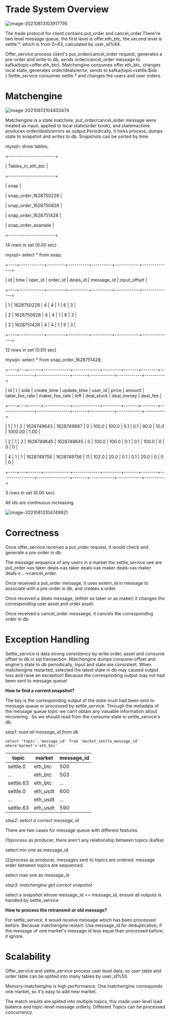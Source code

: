 # Trade System Overview

![image-20210813103917795](https://github.com/rqzrqh/matchengine_rust/blob/master/image/trade_system.png?raw=true)

The trade protocol for client contains put_order and cancel_order.There're two level message queue, the first level is offer.eth_btc, the second level is settle.*, which is from 0~63, calculated by user_id%64.

Offer_service process client's put_order/cancel_order request, generates a pre-order and write to db, sends order/cancel_order message to kafka(topic=offer.eth_btc). Matchengine consumes offer.eth_btc, changes local state, generates order/deals/error, sends to kafka(topic=settle.$idx ).Settle_service consumes settle.* and changes the users and user orders.

# Matchengine

![image-20210813104403474](https://github.com/rqzrqh/matchengine_rust/blob/master/image/match_process.png?raw=true)

Matchengine is a state matchine, put_order/cancel_order message were treated as input, applied to local state(order book), and statemachine produces order/deals/errors as output.Periodically, it forks process, dumps state to snapshot and writes to db. Snapshots can be sorted by time.



mysql> show tables;

+-----------------------+

| Tables_in_eth_btc   |

+-----------------------+

| snap         |

| snap_order_1628750228 |

| snap_order_1628750828 |

| snap_order_1628751428 |

| snap_order_example  |

+-----------------------+

14 rows in set (0.00 sec)



mysql> select * from snap;

+----+------------+---------+----------+----------+------------+--------------+

| id | time    | oper_id | order_id | deals_id | message_id | input_offset |

+----+------------+---------+----------+----------+------------+--------------+

| 1 | 1628750228 |    4 |    4 |    1 |     6 |      3 |

| 2 | 1628750828 |    4 |    4 |    1 |     6 |      3 |

| 3 | 1628751428 |    4 |    4 |    1 |     6 |      3 |

+----+------------+---------+----------+----------+------------+--------------+

12 rows in set (0.00 sec)



mysql> select * from snap_order_1628751428;

+----+---+------+-------------+-------------+---------+-------+--------+----------------+----------------+-------+------------+------------+----------+

| id | t | side | create_time | update_time | user_id | price | amount | taker_fee_rate | maker_fee_rate | left | deal_stock | deal_money | deal_fee |

+----+---+------+-------------+-------------+---------+-------+--------+----------------+----------------+-------+------------+------------+----------+

| 1 | 1 |  2 | 1628749643 | 1628749687 |    0 | 100.0 | 100.0 | 0.1      | 0.1      | 90.0 | 10.0    | 1000.00  | 1.00   |

| 2 | 1 |  2 | 1628749645 | 1628749645 |    0 | 100.0 | 100.0 | 0.1      | 0.1      | 100.0 | 0     | 0     | 0    |

| 4 | 1 |  1 | 1628749756 | 1628749756 |   11 | 102.0 | 20.0  | 0.1      | 0.1      | 20.0 | 0     | 0     | 0    |

+----+---+------+-------------+-------------+---------+-------+--------+----------------+----------------+-------+------------+------------+----------+

3 rows in set (0.00 sec)



All ids are continuous increasing.



![image-20210813104749921](https://github.com/rqzrqh/matchengine_rust/blob/master/image/recover_process.png?raw=true)



# Correctness

Once offer_service receives a put_order request, it would check and generate a pre-order in db.

The message sequence of any users in a market the settle_service see are put_order->as taker deals->as taker deals->as maker deals->as maker deals->...->cancel_order.

Once received a put_order message, it uses extern_id in message to associate with a pre-order in db, and creates a order.

Once received a deals message, (either as taker or as maker) it changes the corresponding user asset and order asset.

Once received a cancel_order messaege, it cancels the corresponding order in db.



# Exception Handling

Settle_service is data strong consistency by write order, asset and consume offset to db in sql transaction. Matchengine dumps consume-offset and engine's state to db periodically,  input and state are consistent. When matchengine restarted, selected the latest state in db may caused output loss and raise an exception! Because the corresponding output may not had been sent to message queue! 

**How to find a corrent snapshot?**

The key is the corresponding output of the state must had been sent to message queue or processed by settle_service. Through the metadata of the message queue topic we can‘t obtain any valuable information about recovering . So we should read from the consume state in settle_service's db.



*step1: read all message_id from db*

```
select 'topic','message_id' from 'market_settle_message_id' where'market'='eth_btc'
```

| topic     | market   | message_id |
| --------- | -------- | ---------- |
| settle.0  | eth_btc  | 500        |
| ...       | eth_btc  | 503        |
| settle.63 | eth_btc  | ...        |
| settle.0  | eth_usdt | 600        |
| ...       | eth_usdt | ...        |
| settle.63 | eth_usdt | 590        |



*step2: select a correct message_id*

There are two cases for message queue with different features. 

(1)process as producer, there aren't any relationship between topics.(kafka)

select min one as message_id

(2)process as producer, messages sent to topics are ordered.  message order between topics are sequenced.

select max one as message_id



*step3: matchengine get correct snapshot*

select a snapshot whose message_id <= message_id, ensure all outputs is handled by settle_service 



**How to process the retransmit or old message?**

For settle_service, it would receive message which has been processed before. Because matchengine restart. Use message_id for deduplication, if the message of one market's message id less equal than processed before, it ignore. 

# Scalability

Offer_service and settle_service process user level data, so user table and order table can be splited into many tables by user_id%50.

Memory-matchengine is high performance. One matchengine corresponds one market, so it's easy to add new market.

The match results are splited into multiple topics, this made user-level load balance and topic-level message orderly. Different Topics can be  processed concurrency.







